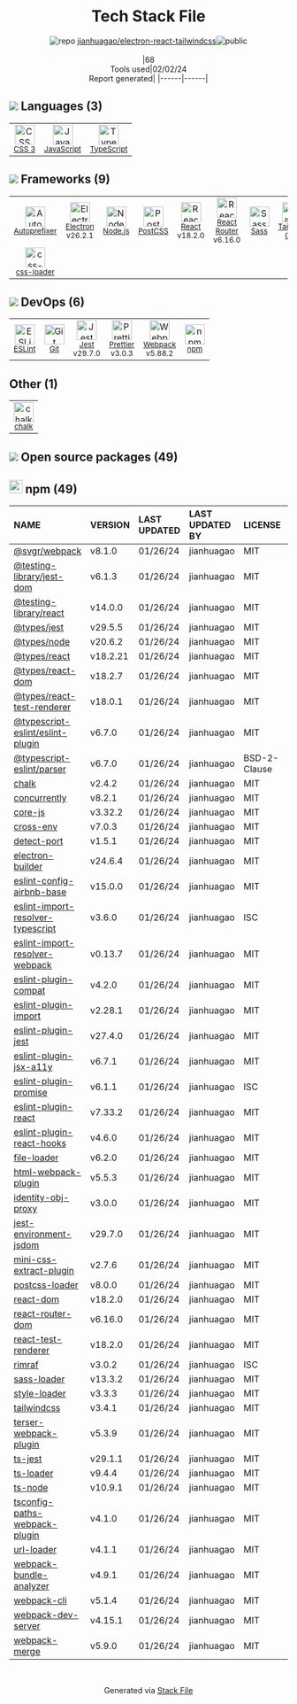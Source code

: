 <!--
&lt;--- Readme.md Snippet without images Start ---&gt;
## Tech Stack
jianhuagao/electron-react-tailwindcss is built on the following main stack:

- [Jest](http://facebook.github.io/jest/) – Javascript Testing Framework
- [Node.js](http://nodejs.org/) – Frameworks (Full Stack)
- [React](https://reactjs.org/) – Javascript UI Libraries
- [Sass](http://sass-lang.com/) – CSS Pre-processors / Extensions
- [JavaScript](https://developer.mozilla.org/en-US/docs/Web/JavaScript) – Languages
- [TypeScript](http://www.typescriptlang.org) – Languages
- [Webpack](http://webpack.js.org) – JS Build Tools / JS Task Runners
- [Autoprefixer](https://github.com/postcss/autoprefixer) – CSS Pre-processors / Extensions
- [Electron](http://electron.atom.io/) – Cross-Platform Desktop Development
- [ESLint](http://eslint.org/) – Code Review
- [PostCSS](https://github.com/postcss/postcss) – CSS Pre-processors / Extensions
- [React Router](https://github.com/rackt/react-router) – JavaScript Framework Components
- [Prettier](https://prettier.io/) – Code Review
- [css-loader](https://github.com/webpack-contrib/css-loader) – CSS Pre-processors / Extensions
- [Tailwind CSS](https://tailwindcss.com) – Front-End Frameworks

Full tech stack [here](/techstack.md)

&lt;--- Readme.md Snippet without images End ---&gt;

&lt;--- Readme.md Snippet with images Start ---&gt;
## Tech Stack
jianhuagao/electron-react-tailwindcss is built on the following main stack:

- <img width='25' height='25' src='https://img.stackshare.io/service/830/jest.png' alt='Jest'/> [Jest](http://facebook.github.io/jest/) – Javascript Testing Framework
- <img width='25' height='25' src='https://img.stackshare.io/service/1011/n1JRsFeB_400x400.png' alt='Node.js'/> [Node.js](http://nodejs.org/) – Frameworks (Full Stack)
- <img width='25' height='25' src='https://img.stackshare.io/service/1020/OYIaJ1KK.png' alt='React'/> [React](https://reactjs.org/) – Javascript UI Libraries
- <img width='25' height='25' src='https://img.stackshare.io/service/1171/jCR2zNJV.png' alt='Sass'/> [Sass](http://sass-lang.com/) – CSS Pre-processors / Extensions
- <img width='25' height='25' src='https://img.stackshare.io/service/1209/javascript.jpeg' alt='JavaScript'/> [JavaScript](https://developer.mozilla.org/en-US/docs/Web/JavaScript) – Languages
- <img width='25' height='25' src='https://img.stackshare.io/service/1612/bynNY5dJ.jpg' alt='TypeScript'/> [TypeScript](http://www.typescriptlang.org) – Languages
- <img width='25' height='25' src='https://img.stackshare.io/service/1682/IMG_4636.PNG' alt='Webpack'/> [Webpack](http://webpack.js.org) – JS Build Tools / JS Task Runners
- <img width='25' height='25' src='https://img.stackshare.io/service/2202/72d087642cfce6fef6f2dabec5bf49e8_400x400.png' alt='Autoprefixer'/> [Autoprefixer](https://github.com/postcss/autoprefixer) – CSS Pre-processors / Extensions
- <img width='25' height='25' src='https://img.stackshare.io/service/2946/default_18a71b65e69d7aef5f218ae07f64eb6e1594c444.jpg' alt='Electron'/> [Electron](http://electron.atom.io/) – Cross-Platform Desktop Development
- <img width='25' height='25' src='https://img.stackshare.io/service/3337/Q4L7Jncy.jpg' alt='ESLint'/> [ESLint](http://eslint.org/) – Code Review
- <img width='25' height='25' src='https://img.stackshare.io/service/3339/rlFcjEdI.png' alt='PostCSS'/> [PostCSS](https://github.com/postcss/postcss) – CSS Pre-processors / Extensions
- <img width='25' height='25' src='https://img.stackshare.io/service/3350/8261421.png' alt='React Router'/> [React Router](https://github.com/rackt/react-router) – JavaScript Framework Components
- <img width='25' height='25' src='https://img.stackshare.io/service/7035/default_66f265943abed56bcdbfca1c866a4261b1fbb063.jpg' alt='Prettier'/> [Prettier](https://prettier.io/) – Code Review
- <img width='25' height='25' src='https://img.stackshare.io/service/8074/default_d2b16fd6997fb2e164de645a34f9b8d5a880d999.png' alt='css-loader'/> [css-loader](https://github.com/webpack-contrib/css-loader) – CSS Pre-processors / Extensions
- <img width='25' height='25' src='https://img.stackshare.io/service/8158/default_660b7c41c3ba489cb581eec89c04655404258c19.png' alt='Tailwind CSS'/> [Tailwind CSS](https://tailwindcss.com) – Front-End Frameworks

Full tech stack [here](/techstack.md)

&lt;--- Readme.md Snippet with images End ---&gt;
-->
<div align="center">

# Tech Stack File
![](https://img.stackshare.io/repo.svg "repo") [jianhuagao/electron-react-tailwindcss](https://github.com/jianhuagao/electron-react-tailwindcss)![](https://img.stackshare.io/public_badge.svg "public")
<br/><br/>
|68<br/>Tools used|02/02/24 <br/>Report generated|
|------|------|
</div>

## <img src='https://img.stackshare.io/languages.svg'/> Languages (3)
<table><tr>
  <td align='center'>
  <img width='36' height='36' src='https://img.stackshare.io/service/6727/css.png' alt='CSS 3'>
  <br>
  <sub><a href="https://developer.mozilla.org/en-US/docs/Web/CSS/CSS3">CSS 3</a></sub>
  <br>
  <sub></sub>
</td>

<td align='center'>
  <img width='36' height='36' src='https://img.stackshare.io/service/1209/javascript.jpeg' alt='JavaScript'>
  <br>
  <sub><a href="https://developer.mozilla.org/en-US/docs/Web/JavaScript">JavaScript</a></sub>
  <br>
  <sub></sub>
</td>

<td align='center'>
  <img width='36' height='36' src='https://img.stackshare.io/service/1612/bynNY5dJ.jpg' alt='TypeScript'>
  <br>
  <sub><a href="http://www.typescriptlang.org">TypeScript</a></sub>
  <br>
  <sub></sub>
</td>

</tr>
</table>

## <img src='https://img.stackshare.io/frameworks.svg'/> Frameworks (9)
<table><tr>
  <td align='center'>
  <img width='36' height='36' src='https://img.stackshare.io/service/2202/72d087642cfce6fef6f2dabec5bf49e8_400x400.png' alt='Autoprefixer'>
  <br>
  <sub><a href="https://github.com/postcss/autoprefixer">Autoprefixer</a></sub>
  <br>
  <sub></sub>
</td>

<td align='center'>
  <img width='36' height='36' src='https://img.stackshare.io/service/2946/default_18a71b65e69d7aef5f218ae07f64eb6e1594c444.jpg' alt='Electron'>
  <br>
  <sub><a href="http://electron.atom.io/">Electron</a></sub>
  <br>
  <sub>v26.2.1</sub>
</td>

<td align='center'>
  <img width='36' height='36' src='https://img.stackshare.io/service/1011/n1JRsFeB_400x400.png' alt='Node.js'>
  <br>
  <sub><a href="http://nodejs.org/">Node.js</a></sub>
  <br>
  <sub></sub>
</td>

<td align='center'>
  <img width='36' height='36' src='https://img.stackshare.io/service/3339/rlFcjEdI.png' alt='PostCSS'>
  <br>
  <sub><a href="https://github.com/postcss/postcss">PostCSS</a></sub>
  <br>
  <sub></sub>
</td>

<td align='center'>
  <img width='36' height='36' src='https://img.stackshare.io/service/1020/OYIaJ1KK.png' alt='React'>
  <br>
  <sub><a href="https://reactjs.org/">React</a></sub>
  <br>
  <sub>v18.2.0</sub>
</td>

<td align='center'>
  <img width='36' height='36' src='https://img.stackshare.io/service/3350/8261421.png' alt='React Router'>
  <br>
  <sub><a href="https://github.com/rackt/react-router">React Router</a></sub>
  <br>
  <sub>v6.16.0</sub>
</td>

<td align='center'>
  <img width='36' height='36' src='https://img.stackshare.io/service/1171/jCR2zNJV.png' alt='Sass'>
  <br>
  <sub><a href="http://sass-lang.com/">Sass</a></sub>
  <br>
  <sub></sub>
</td>

<td align='center'>
  <img width='36' height='36' src='https://img.stackshare.io/service/8158/default_660b7c41c3ba489cb581eec89c04655404258c19.png' alt='Tailwind CSS'>
  <br>
  <sub><a href="https://tailwindcss.com">Tailwind CSS</a></sub>
  <br>
  <sub></sub>
</td>

</tr>
<tr>
  <td align='center'>
  <img width='36' height='36' src='https://img.stackshare.io/service/8074/default_d2b16fd6997fb2e164de645a34f9b8d5a880d999.png' alt='css-loader'>
  <br>
  <sub><a href="https://github.com/webpack-contrib/css-loader">css-loader</a></sub>
  <br>
  <sub></sub>
</td>

</tr>
</table>

## <img src='https://img.stackshare.io/devops.svg'/> DevOps (6)
<table><tr>
  <td align='center'>
  <img width='36' height='36' src='https://img.stackshare.io/service/3337/Q4L7Jncy.jpg' alt='ESLint'>
  <br>
  <sub><a href="http://eslint.org/">ESLint</a></sub>
  <br>
  <sub></sub>
</td>

<td align='center'>
  <img width='36' height='36' src='https://img.stackshare.io/service/1046/git.png' alt='Git'>
  <br>
  <sub><a href="http://git-scm.com/">Git</a></sub>
  <br>
  <sub></sub>
</td>

<td align='center'>
  <img width='36' height='36' src='https://img.stackshare.io/service/830/jest.png' alt='Jest'>
  <br>
  <sub><a href="http://facebook.github.io/jest/">Jest</a></sub>
  <br>
  <sub>v29.7.0</sub>
</td>

<td align='center'>
  <img width='36' height='36' src='https://img.stackshare.io/service/7035/default_66f265943abed56bcdbfca1c866a4261b1fbb063.jpg' alt='Prettier'>
  <br>
  <sub><a href="https://prettier.io/">Prettier</a></sub>
  <br>
  <sub>v3.0.3</sub>
</td>

<td align='center'>
  <img width='36' height='36' src='https://img.stackshare.io/service/1682/IMG_4636.PNG' alt='Webpack'>
  <br>
  <sub><a href="http://webpack.js.org">Webpack</a></sub>
  <br>
  <sub>v5.88.2</sub>
</td>

<td align='center'>
  <img width='36' height='36' src='https://img.stackshare.io/service/1120/lejvzrnlpb308aftn31u.png' alt='npm'>
  <br>
  <sub><a href="https://www.npmjs.com/">npm</a></sub>
  <br>
  <sub></sub>
</td>

</tr>
</table>

## Other (1)
<table><tr>
  <td align='center'>
  <img width='36' height='36' src='https://img.stackshare.io/service/8072/13122722.png' alt='chalk'>
  <br>
  <sub><a href="https://github.com/chalk/chalk">chalk</a></sub>
  <br>
  <sub></sub>
</td>

</tr>
</table>


## <img src='https://img.stackshare.io/group.svg' /> Open source packages (49)</h2>

## <img width='24' height='24' src='https://img.stackshare.io/service/1120/lejvzrnlpb308aftn31u.png'/> npm (49)

|NAME|VERSION|LAST UPDATED|LAST UPDATED BY|LICENSE|VULNERABILITIES|
|:------|:------|:------|:------|:------|:------|
|[@svgr/webpack](https://www.npmjs.com/@svgr/webpack)|v8.1.0|01/26/24|jianhuagao |MIT|N/A|
|[@testing-library/jest-dom](https://www.npmjs.com/@testing-library/jest-dom)|v6.1.3|01/26/24|jianhuagao |MIT|N/A|
|[@testing-library/react](https://www.npmjs.com/@testing-library/react)|v14.0.0|01/26/24|jianhuagao |MIT|N/A|
|[@types/jest](https://www.npmjs.com/@types/jest)|v29.5.5|01/26/24|jianhuagao |MIT|N/A|
|[@types/node](https://www.npmjs.com/@types/node)|v20.6.2|01/26/24|jianhuagao |MIT|N/A|
|[@types/react](https://www.npmjs.com/@types/react)|v18.2.21|01/26/24|jianhuagao |MIT|N/A|
|[@types/react-dom](https://www.npmjs.com/@types/react-dom)|v18.2.7|01/26/24|jianhuagao |MIT|N/A|
|[@types/react-test-renderer](https://www.npmjs.com/@types/react-test-renderer)|v18.0.1|01/26/24|jianhuagao |MIT|N/A|
|[@typescript-eslint/eslint-plugin](https://www.npmjs.com/@typescript-eslint/eslint-plugin)|v6.7.0|01/26/24|jianhuagao |MIT|N/A|
|[@typescript-eslint/parser](https://www.npmjs.com/@typescript-eslint/parser)|v6.7.0|01/26/24|jianhuagao |BSD-2-Clause|N/A|
|[chalk](https://www.npmjs.com/chalk)|v2.4.2|01/26/24|jianhuagao |MIT|N/A|
|[concurrently](https://www.npmjs.com/concurrently)|v8.2.1|01/26/24|jianhuagao |MIT|N/A|
|[core-js](https://www.npmjs.com/core-js)|v3.32.2|01/26/24|jianhuagao |MIT|N/A|
|[cross-env](https://www.npmjs.com/cross-env)|v7.0.3|01/26/24|jianhuagao |MIT|N/A|
|[detect-port](https://www.npmjs.com/detect-port)|v1.5.1|01/26/24|jianhuagao |MIT|N/A|
|[electron-builder](https://www.npmjs.com/electron-builder)|v24.6.4|01/26/24|jianhuagao |MIT|N/A|
|[eslint-config-airbnb-base](https://www.npmjs.com/eslint-config-airbnb-base)|v15.0.0|01/26/24|jianhuagao |MIT|N/A|
|[eslint-import-resolver-typescript](https://www.npmjs.com/eslint-import-resolver-typescript)|v3.6.0|01/26/24|jianhuagao |ISC|N/A|
|[eslint-import-resolver-webpack](https://www.npmjs.com/eslint-import-resolver-webpack)|v0.13.7|01/26/24|jianhuagao |MIT|N/A|
|[eslint-plugin-compat](https://www.npmjs.com/eslint-plugin-compat)|v4.2.0|01/26/24|jianhuagao |MIT|N/A|
|[eslint-plugin-import](https://www.npmjs.com/eslint-plugin-import)|v2.28.1|01/26/24|jianhuagao |MIT|N/A|
|[eslint-plugin-jest](https://www.npmjs.com/eslint-plugin-jest)|v27.4.0|01/26/24|jianhuagao |MIT|N/A|
|[eslint-plugin-jsx-a11y](https://www.npmjs.com/eslint-plugin-jsx-a11y)|v6.7.1|01/26/24|jianhuagao |MIT|N/A|
|[eslint-plugin-promise](https://www.npmjs.com/eslint-plugin-promise)|v6.1.1|01/26/24|jianhuagao |ISC|N/A|
|[eslint-plugin-react](https://www.npmjs.com/eslint-plugin-react)|v7.33.2|01/26/24|jianhuagao |MIT|N/A|
|[eslint-plugin-react-hooks](https://www.npmjs.com/eslint-plugin-react-hooks)|v4.6.0|01/26/24|jianhuagao |MIT|N/A|
|[file-loader](https://www.npmjs.com/file-loader)|v6.2.0|01/26/24|jianhuagao |MIT|N/A|
|[html-webpack-plugin](https://www.npmjs.com/html-webpack-plugin)|v5.5.3|01/26/24|jianhuagao |MIT|N/A|
|[identity-obj-proxy](https://www.npmjs.com/identity-obj-proxy)|v3.0.0|01/26/24|jianhuagao |MIT|N/A|
|[jest-environment-jsdom](https://www.npmjs.com/jest-environment-jsdom)|v29.7.0|01/26/24|jianhuagao |MIT|N/A|
|[mini-css-extract-plugin](https://www.npmjs.com/mini-css-extract-plugin)|v2.7.6|01/26/24|jianhuagao |MIT|N/A|
|[postcss-loader](https://www.npmjs.com/postcss-loader)|v8.0.0|01/26/24|jianhuagao |MIT|N/A|
|[react-dom](https://www.npmjs.com/react-dom)|v18.2.0|01/26/24|jianhuagao |MIT|N/A|
|[react-router-dom](https://www.npmjs.com/react-router-dom)|v6.16.0|01/26/24|jianhuagao |MIT|N/A|
|[react-test-renderer](https://www.npmjs.com/react-test-renderer)|v18.2.0|01/26/24|jianhuagao |MIT|N/A|
|[rimraf](https://www.npmjs.com/rimraf)|v3.0.2|01/26/24|jianhuagao |ISC|N/A|
|[sass-loader](https://www.npmjs.com/sass-loader)|v13.3.2|01/26/24|jianhuagao |MIT|N/A|
|[style-loader](https://www.npmjs.com/style-loader)|v3.3.3|01/26/24|jianhuagao |MIT|N/A|
|[tailwindcss](https://www.npmjs.com/tailwindcss)|v3.4.1|01/26/24|jianhuagao |MIT|N/A|
|[terser-webpack-plugin](https://www.npmjs.com/terser-webpack-plugin)|v5.3.9|01/26/24|jianhuagao |MIT|N/A|
|[ts-jest](https://www.npmjs.com/ts-jest)|v29.1.1|01/26/24|jianhuagao |MIT|N/A|
|[ts-loader](https://www.npmjs.com/ts-loader)|v9.4.4|01/26/24|jianhuagao |MIT|N/A|
|[ts-node](https://www.npmjs.com/ts-node)|v10.9.1|01/26/24|jianhuagao |MIT|N/A|
|[tsconfig-paths-webpack-plugin](https://www.npmjs.com/tsconfig-paths-webpack-plugin)|v4.1.0|01/26/24|jianhuagao |MIT|N/A|
|[url-loader](https://www.npmjs.com/url-loader)|v4.1.1|01/26/24|jianhuagao |MIT|N/A|
|[webpack-bundle-analyzer](https://www.npmjs.com/webpack-bundle-analyzer)|v4.9.1|01/26/24|jianhuagao |MIT|N/A|
|[webpack-cli](https://www.npmjs.com/webpack-cli)|v5.1.4|01/26/24|jianhuagao |MIT|N/A|
|[webpack-dev-server](https://www.npmjs.com/webpack-dev-server)|v4.15.1|01/26/24|jianhuagao |MIT|N/A|
|[webpack-merge](https://www.npmjs.com/webpack-merge)|v5.9.0|01/26/24|jianhuagao |MIT|N/A|

<br/>
<div align='center'>

Generated via [Stack File](https://github.com/marketplace/stack-file)
